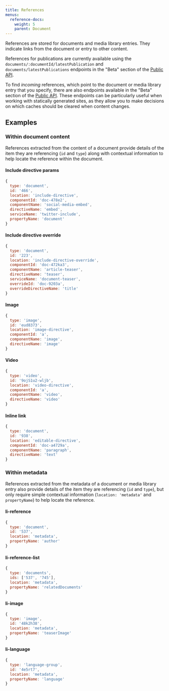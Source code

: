 ```yaml
---
title: References
menus:
  reference-docs:
    weight: 5
    parent: Document
---
```


References are stored for documents and media library entries. They indicate links from the document or entry to other content.

References for publications are currently available using the `documents/:documentId/latestPublication` and `documents/latestPublications` endpoints in the "Beta" section of the [Public API](https://edit.livingdocs.io/public-api).

To find *incoming* references, which point to the document or media library entry that you specify, there are also endpoints available in the "Beta" section of the [Public API](https://edit.livingdocs.io/public-api). These endpoints can be particularly useful when working with statically generated sites, as they allow you to make decisions on which caches should be cleared when content changes.

## Examples

### Within document content

References extracted from the content of a document provide details of the item they are referencing (`id` and `type`) along with contextual information to help locate the reference within the document.

#### Include directive params

```js
{
  type: 'document',
  id: '466',
  location: 'include-directive',
  componentId: 'doc-478e2',
  componentName: 'social-media-embed',
  directiveName: 'embed',
  serviceName: 'twitter-include',
  propertyName: 'document'
}
```

#### Include directive override

```js
{
  type: 'document',
  id: '223',
  location: 'include-directive-override',
  componentId: 'doc-472ka3',
  componentName: 'article-teaser',
  directiveName: 'teaser',
  serviceName: 'document-teaser',
  overrideId: 'doc-9203a',
  overrideDirectiveName: 'title'
}
```

#### Image

```js
{
  type: 'image',
  id: 'eud8373',
  location: 'image-directive',
  componentId: 'a',
  componentName: 'image',
  directiveName: 'image'
}
```

#### Video

```js
{
  type: 'video',
  id: '9ojS1u2-wljb',
  location: 'video-directive',
  componentId: 'a',
  componentName: 'video',
  directiveName: 'video'
}
```

#### Inline link

```js
{
  type: 'document',
  id: '938',
  location: 'editable-directive',
  componentId: 'doc-a4729a',
  componentName: 'paragraph',
  directiveName: 'text'
}
```

### Within metadata

References extracted from the metadata of a document or media library entry also provide details of the item they are referencing (`id` and `type`), but only require simple contextual information (`location: 'metadata'` and `propertyName`) to help locate the reference.

#### li-reference

```js
{
  type: 'document',
  id: '537',
  location: 'metadata',
  propertyName: 'author'
}
```

#### li-reference-list

```js
{
  type: 'documents',
  ids: ['537', '745'],
  location: 'metadata',
  propertyName: 'relatedDocuments'
}
```

#### li-image

```js
{
  type: 'image',
  id: '48k2h38',
  location: 'metadata',
  propertyName: 'teaserImage'
}
```

#### li-language

```js
{
  type: 'language-group',
  id: '4e5rt7',
  location: 'metadata',
  propertyName: 'language'
}
```
